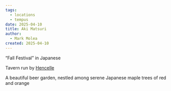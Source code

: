 ```yaml
---
tags:
  - locations
  - tempus
date: 2025-04-10
title: Aki Matsuri
author:
  - Mark Molea
created: 2025-04-10
---
```

“Fall Festival” in Japanese

Tavern run by [Hencelle](/02---characters/allies/hencelle)

A beautiful beer garden, nestled among serene Japanese maple trees of red and orange